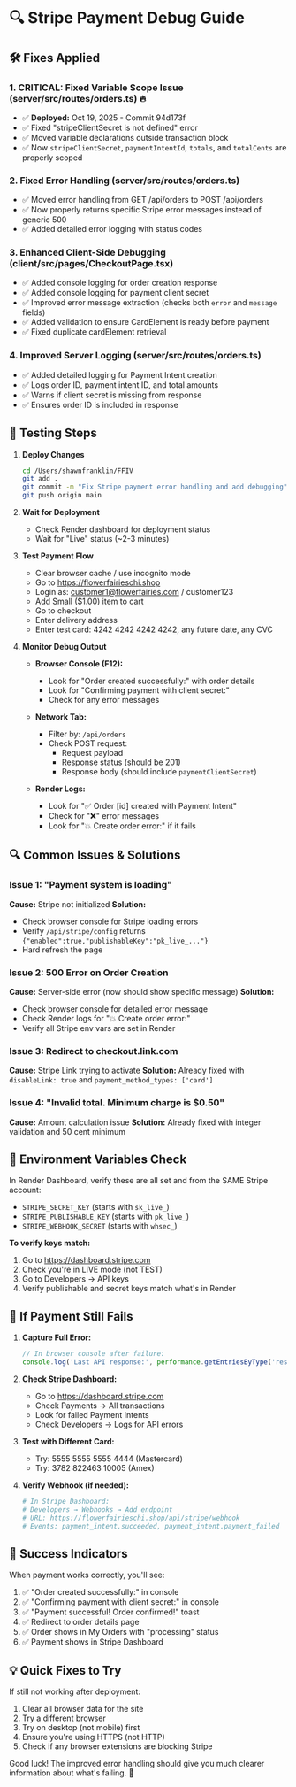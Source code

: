 # 🔍 Stripe Payment Debug Guide

## 🛠️ Fixes Applied

### 1. **CRITICAL: Fixed Variable Scope Issue** (server/src/routes/orders.ts) 🔥
- ✅ **Deployed:** Oct 19, 2025 - Commit 94d173f
- ✅ Fixed "stripeClientSecret is not defined" error
- ✅ Moved variable declarations outside transaction block
- ✅ Now `stripeClientSecret`, `paymentIntentId`, `totals`, and `totalCents` are properly scoped

### 2. **Fixed Error Handling** (server/src/routes/orders.ts)
- ✅ Moved error handling from GET /api/orders to POST /api/orders
- ✅ Now properly returns specific Stripe error messages instead of generic 500
- ✅ Added detailed error logging with status codes

### 3. **Enhanced Client-Side Debugging** (client/src/pages/CheckoutPage.tsx)
- ✅ Added console logging for order creation response
- ✅ Added console logging for payment client secret
- ✅ Improved error message extraction (checks both `error` and `message` fields)
- ✅ Added validation to ensure CardElement is ready before payment
- ✅ Fixed duplicate cardElement retrieval

### 4. **Improved Server Logging** (server/src/routes/orders.ts)
- ✅ Added detailed logging for Payment Intent creation
- ✅ Logs order ID, payment intent ID, and total amounts
- ✅ Warns if client secret is missing from response
- ✅ Ensures order ID is included in response

## 🧪 Testing Steps

1. **Deploy Changes**
   ```bash
   cd /Users/shawnfranklin/FFIV
   git add .
   git commit -m "Fix Stripe payment error handling and add debugging"
   git push origin main
   ```

2. **Wait for Deployment**
   - Check Render dashboard for deployment status
   - Wait for "Live" status (~2-3 minutes)

3. **Test Payment Flow**
   - Clear browser cache / use incognito mode
   - Go to https://flowerfairieschi.shop
   - Login as: customer1@flowerfairies.com / customer123
   - Add Small ($1.00) item to cart
   - Go to checkout
   - Enter delivery address
   - Enter test card: 4242 4242 4242 4242, any future date, any CVC

4. **Monitor Debug Output**
   - **Browser Console (F12):**
     - Look for "Order created successfully:" with order details
     - Look for "Confirming payment with client secret:"
     - Check for any error messages
   
   - **Network Tab:**
     - Filter by: `/api/orders`
     - Check POST request:
       - Request payload
       - Response status (should be 201)
       - Response body (should include `paymentClientSecret`)
   
   - **Render Logs:**
     - Look for "✅ Order [id] created with Payment Intent"
     - Check for "❌" error messages
     - Look for "💥 Create order error:" if it fails

## 🔍 Common Issues & Solutions

### Issue 1: "Payment system is loading"
**Cause:** Stripe not initialized
**Solution:** 
- Check browser console for Stripe loading errors
- Verify `/api/stripe/config` returns `{"enabled":true,"publishableKey":"pk_live_..."}`
- Hard refresh the page

### Issue 2: 500 Error on Order Creation
**Cause:** Server-side error (now should show specific message)
**Solution:**
- Check browser console for detailed error message
- Check Render logs for "💥 Create order error:"
- Verify all Stripe env vars are set in Render

### Issue 3: Redirect to checkout.link.com
**Cause:** Stripe Link trying to activate
**Solution:** Already fixed with `disableLink: true` and `payment_method_types: ['card']`

### Issue 4: "Invalid total. Minimum charge is $0.50"
**Cause:** Amount calculation issue
**Solution:** Already fixed with integer validation and 50 cent minimum

## 🔑 Environment Variables Check

In Render Dashboard, verify these are all set and from the SAME Stripe account:
- `STRIPE_SECRET_KEY` (starts with `sk_live_`)
- `STRIPE_PUBLISHABLE_KEY` (starts with `pk_live_`)
- `STRIPE_WEBHOOK_SECRET` (starts with `whsec_`)

**To verify keys match:**
1. Go to https://dashboard.stripe.com
2. Check you're in LIVE mode (not TEST)
3. Go to Developers → API keys
4. Verify publishable and secret keys match what's in Render

## 📝 If Payment Still Fails

1. **Capture Full Error:**
   ```javascript
   // In browser console after failure:
   console.log('Last API response:', performance.getEntriesByType('resource').filter(r => r.name.includes('/api/orders')).pop());
   ```

2. **Check Stripe Dashboard:**
   - Go to https://dashboard.stripe.com
   - Check Payments → All transactions
   - Look for failed Payment Intents
   - Check Developers → Logs for API errors

3. **Test with Different Card:**
   - Try: 5555 5555 5555 4444 (Mastercard)
   - Try: 3782 822463 10005 (Amex)

4. **Verify Webhook (if needed):**
   ```bash
   # In Stripe Dashboard:
   # Developers → Webhooks → Add endpoint
   # URL: https://flowerfairieschi.shop/api/stripe/webhook
   # Events: payment_intent.succeeded, payment_intent.payment_failed
   ```

## 🎯 Success Indicators

When payment works correctly, you'll see:
1. ✅ "Order created successfully:" in console
2. ✅ "Confirming payment with client secret:" in console  
3. ✅ "Payment successful! Order confirmed!" toast
4. ✅ Redirect to order details page
5. ✅ Order shows in My Orders with "processing" status
6. ✅ Payment shows in Stripe Dashboard

## 💡 Quick Fixes to Try

If still not working after deployment:
1. Clear all browser data for the site
2. Try a different browser
3. Try on desktop (not mobile) first
4. Ensure you're using HTTPS (not HTTP)
5. Check if any browser extensions are blocking Stripe

Good luck! The improved error handling should give you much clearer information about what's failing. 🚀
